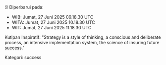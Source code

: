 ⏰ Diperbarui pada:
- WIB: Jumat, 27 Juni 2025 09.18.30 UTC
- WITA: Jumat, 27 Juni 2025 10.18.30 UTC
- WIT: Jumat, 27 Juni 2025 11.18.30 UTC

Kutipan Inspiratif:
"Strategy is a style of thinking, a conscious and deliberate process, an intensive implementation system, the science of insuring future success."


Kategori: success

